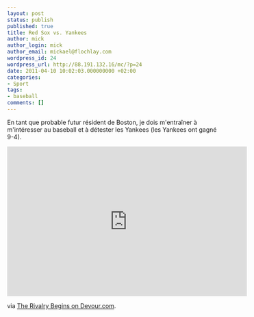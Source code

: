 ```yaml
---
layout: post
status: publish
published: true
title: Red Sox vs. Yankees
author: mick
author_login: mick
author_email: mickael@flochlay.com
wordpress_id: 24
wordpress_url: http://88.191.132.16/mc/?p=24
date: 2011-04-10 10:02:03.000000000 +02:00
categories:
- Sport
tags:
- baseball
comments: []
---
```


En tant que probable futur résident de Boston, je dois m'entraîner à m'intéresser au baseball et à détester les Yankees (les Yankees ont gagné 9-4).

<iframe title="YouTube video player" width="560" height="349" src="http://www.youtube.com/embed/9e57dlq7ZA4" frameborder="0"> </iframe>

via [The Rivalry Begins on Devour.com][1].

[1]: http://devour.com/video/the-rivalry-begins/"